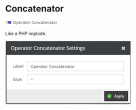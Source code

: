 # Concatenator

![Symbol](../../../img/gridconfig/operator_concatenator_symbol.png)

Like a PHP implode.

![Setting](../../../img/gridconfig/operator_concatenator_setting.png)



